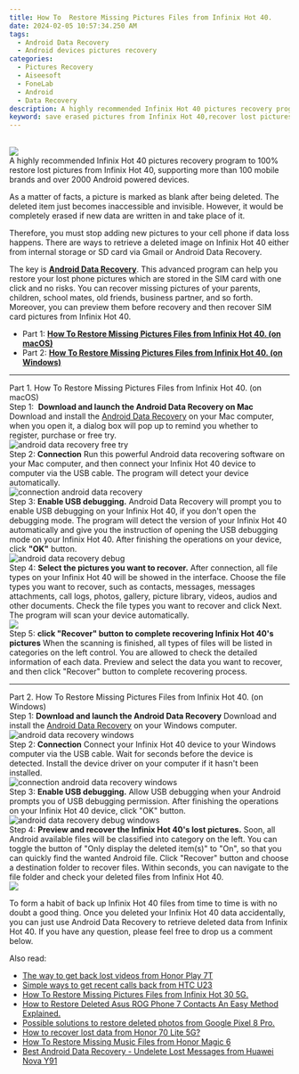 ```yaml
---
title: How To  Restore Missing Pictures Files from Infinix Hot 40.
date: 2024-02-05 10:57:34.250 AM
tags: 
  - Android Data Recovery
  - Android devices pictures recovery
categories: 
  - Pictures Recovery
  - Aiseesoft
  - FoneLab
  - Android
  - Data Recovery
description: A highly recommended Infinix Hot 40 pictures recovery program to 100% restore lost pictures from Infinix Hot 40, supporting more than 100 mobile brands and over 2000 Android powered devices.
keyword: save erased pictures from Infinix Hot 40,recover lost pictures from Infinix Hot 40,undelete pictures from Infinix Hot 40,regain missing pictures,restore deleted pictures on Infinix Hot 40,android pictures retrieval,how to get back deleted pictures Infinix Hot 40 phone,how can i find my deleted pictures Infinix Hot 40,how can i get pictures back on Infinix Hot 40,Infinix Hot 40 pictures disappear,how to restore your files from Infinix Hot 40,how to recover deleted pictures in Infinix Hot 40
---
```

<br>
<img src="https://img0mobiles.techidaily.com/images/best-assets/devices/infinix/infinix-hot-40/4.jpg" class="atpl-imgstyle"  /><br>
<div class="atpl-content atpl-for-fonelab-android recover-pictures">
<div class="atpl-post-description-part-1">
A highly recommended Infinix Hot 40 pictures recovery program to 100% restore lost pictures from Infinix Hot 40, supporting more than 100 mobile brands and over 2000 Android powered devices.
</div>
<div class="atpl-post-description-part-2">
<div class="tpl-content-sub-paragraph-normal">
  <p>
    As a matter of facts, a picture is marked as blank after being deleted. The deleted item just becomes inaccessible and invisible. However, it would be completely erased if new data are written in and take place of it.
  </p>
</div>
<div class="tpl-content-sub-paragraph-normal">
  <p>
    Therefore, you must stop adding new pictures to your cell phone if data loss happens. There are ways to retrieve a deleted image on Infinix Hot 40 either from internal storage or SD card via Gmail or Android Data Recovery.
  </p>
</div>
</div>
<div class="atpl-post-description-part-3">
<div class="tpl-content-sub-paragraph-normal">
    <p>
        The key is <a href="https://tools.techidaily.com/aiseesoft-android-data-recovery/" target="_blank" rel="noopener"><strong>Android Data Recovery</strong></a>. This advanced program can help you restore your lost phone pictures which are stored in the SIM card with one click and no risks. You can recover missing pictures of your parents, children, school mates, old friends, business partner, and so forth. Moreover, you can preview them before recovery and then recover SIM card pictures from Infinix Hot 40.
    </p>
</div>
</div>
<ul>
  <li>Part 1: <strong><a href="#p1"> How To  Restore Missing Pictures Files from Infinix Hot 40.  (on macOS)</a></strong></li>
  <li>Part 2: <strong><a href="#p2"> How To  Restore Missing Pictures Files from Infinix Hot 40.  (on Windows)</a></strong></li>
</ul>
<!-- Part 1 -->
<a id="p1" name="p1" ></a><hr>
<div>
  <span class="atpl-step-part-style">Part 1. How To  Restore Missing Pictures Files from Infinix Hot 40. (on macOS)</span>
</div>  
<span class="atpl-stepstyle-a"><span>Step 1: </span></span> <strong>Download and launch the Android Data Recovery on Mac</strong>
Download and install the <a href="https://tools.techidaily.com/aiseesoft-android-data-recovery/" target="_blank" rel="noopener">Android Data Recovery</a> on your Mac computer, when you open it, a dialog box will pop up to remind you whether to register, purchase or free try.
<br>
<img src="https://tools.techidaily.com/images/apps/aiseesoft/android-data-recovery/mac-free-try.png" class="atpl-imgstyle" alt="android data recovery free try" /><br>
<span class="atpl-stepstyle-a"><span>Step 2: </span></span> <strong>Connection</strong>
Run this powerful Android data recovering software on your Mac computer, and then connect your Infinix Hot 40 device to computer via the USB cable. The program will detect your device automatically.
<br>
<img src="https://tools.techidaily.com/images/apps/aiseesoft/android-data-recovery/mac-connection-interface.jpg" class="atpl-imgstyle" alt="connection android data recovery" /><br>
<span class="atpl-stepstyle-a"><span>Step 3: </span></span> <strong>Enable USB debugging.</strong>
Android Data Recovery will prompt you to enable USB debugging on your Infinix Hot 40, if you don't open the debugging mode. The program will detect the version of your Infinix Hot 40 automatically and give you the instruction of opening the USB debugging mode on your Infinix Hot 40. After finishing the operations on your device, click <strong>"OK"</strong> button.
<br>
<img src="https://tools.techidaily.com/images/apps/aiseesoft/android-data-recovery/mac-android-usb-debug.jpg"  class="atpl-imgstyle" alt="android data recovery debug" /><br>
<span class="atpl-stepstyle-a"><span>Step 4: </span></span> <strong>Select the pictures you want to recover.</strong>
After connection, all file types on your Infinix Hot 40 will be showed in the interface. Choose the file types you want to recover, such as contacts, messages, messages attachments, call logs, photos, gallery, picture library, videos, audios and other documents. Check the file types you want to recover and click Next. The program will scan your device automatically.
<br>
<img src="https://tools.techidaily.com/images/apps/aiseesoft/android-data-recovery/mac-choose-type-photos.jpg" class="atpl-imgstyle"  /><br>
<span class="atpl-stepstyle-a"><span>Step 5: </span></span> <strong>click "Recover" button to  complete recovering Infinix Hot 40's pictures</strong>
When the scanning is finished, all types of files will be listed in categories on the left control. You are allowed to check the detailed information of each data. Preview and select the data you want to recover, and then click "Recover" button to complete recovering process.
<a id="p2" name="p2"></a><hr>
<!-- Part 2 -->
<div>
  <span class="atpl-step-part-style">Part 2. How To  Restore Missing Pictures Files from Infinix Hot 40. (on Windows)</span>
</div>
<span class="atpl-stepstyle-a"><span>Step 1: </span></span> <strong>Download and launch the Android Data Recovery</strong>
Download and install the <a href="https://tools.techidaily.com/aiseesoft-android-data-recovery/" target="_blank" rel="noopener">Android Data Recovery</a> on your Windows computer.
<br>
<img src="https://tools.techidaily.com/images/apps/aiseesoft/android-data-recovery/win-start-interface.png"  class="atpl-imgstyle" alt="android data recovery windows" /><br>
<span class="atpl-stepstyle-a"><span>Step 2: </span></span> <strong>Connection</strong>
Connect your Infinix Hot 40 device to your Windows computer via the USB cable. Wait for seconds before the device is detected. Install the device driver on your computer if it hasn't been installed.
<br>
<img src="https://tools.techidaily.com/images/apps/aiseesoft/android-data-recovery/win-connection-interface.png" class="atpl-imgstyle" alt="connection android data recovery windows" /><br>
<span class="atpl-stepstyle-a"><span>Step 3: </span></span> <strong>Enable USB debugging.</strong>
Allow USB debugging when your Android prompts you of USB debugging permission. After finishing the operations on your Infinix Hot 40 device, click "OK" button.
<br>
<img src="https://tools.techidaily.com/images/apps/aiseesoft/android-data-recovery/win-android-usb-debug.png" class="atpl-imgstyle" alt="android data recovery debug windows" /><br>
<span class="atpl-stepstyle-a"><span>Step 4: </span></span> <strong>Preview and recover the Infinix Hot 40's lost pictures.</strong>
Soon, all Android available files will be classified into category on the left. You can toggle the button of "Only display the deleted item(s)" to "On", so that you can quickly find the wanted Android file. Click "Recover" button and choose a destination folder to recover files. Within seconds, you can navigate to the file folder and check your deleted files from Infinix Hot 40.
<br>
<img src="https://tools.techidaily.com/images/apps/aiseesoft/android-data-recovery/win-recover-photos.png" class="atpl-imgstyle"  /><br>
<div class="atpl-post-description-part-4">
<div class="tpl-content-sub-paragraph-normal">
  <p>
    To form a habit of back up Infinix Hot 40 files from time to time is with no doubt a good thing. Once you deleted your Infinix Hot 40 data accidentally, you can just use Android Data Recovery to retrieve deleted data from Infinix Hot 40. If you have any question, please feel free to drop us a comment below.
  </p>
</div>
</div>
<span class="atpl-alsoreadstyle">Also read:</span>
<div><ul>
<li><a href="/the-way-to-get-back-lost-videos-from-honor-play-7t-by-fonelab-android-recover-video/" target="_blank" rel="noopener"><u>The way to get back lost videos from Honor Play 7T</u></a></li>
<li><a href="/simple-ways-to-get-recent-calls-back-from-htc-u23-by-fonelab-android-recover-call-logs/" target="_blank" rel="noopener"><u>Simple ways to get recent calls back from HTC U23</u></a></li>
<li><a href="/how-to-restore-missing-pictures-files-from-infinix-hot-30-5g-by-fonelab-android-recover-pictures/" target="_blank" rel="noopener"><u>How To  Restore Missing Pictures Files from Infinix Hot 30 5G.</u></a></li>
<li><a href="/how-to-restore-deleted-asus-rog-phone-7-contacts-an-easy-method-explained-by-fonelab-android-recover-contacts/" target="_blank" rel="noopener"><u>How to Restore Deleted Asus ROG Phone 7 Contacts  An Easy Method Explained.</u></a></li>
<li><a href="/possible-solutions-to-restore-deleted-photos-from-google-pixel-8-pro-by-fonelab-android-recover-photos/" target="_blank" rel="noopener"><u>Possible solutions to restore deleted photos from Google Pixel 8 Pro.</u></a></li>
<li><a href="/how-to-recover-lost-data-from-honor-70-lite-5g-by-fonelab-android-recover-data/" target="_blank" rel="noopener"><u>How to recover lost data from Honor 70 Lite 5G?</u></a></li>
<li><a href="/how-to-restore-missing-music-files-from-honor-magic-6-by-fonelab-android-recover-music/" target="_blank" rel="noopener"><u>How To  Restore Missing Music Files from Honor Magic 6</u></a></li>
<li><a href="/best-android-data-recovery-undelete-lost-messages-from-huawei-nova-y91-by-fonelab-android-recover-messages/" target="_blank" rel="noopener"><u>Best Android Data Recovery - Undelete Lost Messages from Huawei Nova Y91</u></a></li>
</ul></div>
</div>
